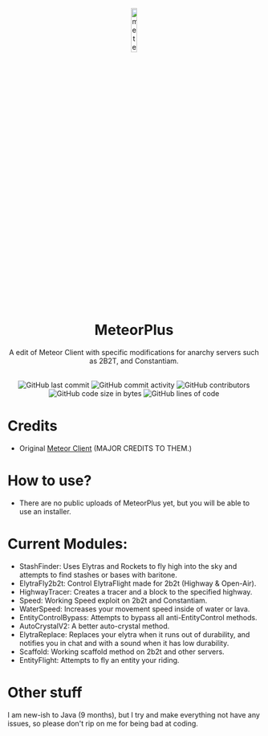<p align="center">
<img src="https://meteorclient.com/icon.png" alt="meteor-client-logo" width="15%"/>
</p>

<h1 align="center">MeteorPlus</h1>
<p align="center">A edit of Meteor Client with specific modifications for anarchy servers such as 2B2T, and Constantiam.</p>

<div align="center">
    <br>
    <img src="https://img.shields.io/github/last-commit/auxnos/MeteorPlus" alt="GitHub last commit"/>
    <img src="https://img.shields.io/github/commit-activity/w/auxnos/MeteorPlus" alt="GitHub commit activity"/>
    <img src="https://img.shields.io/github/contributors/auxnos/MeteorPlus" alt="GitHub contributors"/>
    <br>
    <img src="https://img.shields.io/github/languages/code-size/auxnos/MeteorPlus" alt="GitHub code size in bytes"/>
    <img src="https://tokei.rs/b1/github/auxnos/MeteorPlus" alt="GitHub lines of code"/>
</div>

# Credits
- Original [Meteor Client](https://github.com/MeteorDevelopment/meteor-client/) (MAJOR CREDITS TO THEM.)


# How to use?
- There are no public uploads of MeteorPlus yet, but you will be able to use an installer.

# Current Modules:
- StashFinder: Uses Elytras and Rockets to fly high into the sky and attempts to find stashes or bases with baritone.
- ElytraFly2b2t: Control ElytraFlight made for 2b2t (Highway & Open-Air).
- HighwayTracer: Creates a tracer and a block to the specified highway.
- Speed: Working Speed exploit on 2b2t and Constantiam.
- WaterSpeed: Increases your movement speed inside of water or lava.
- EntityControlBypass: Attempts to bypass all anti-EntityControl methods.
- AutoCrystalV2: A better auto-crystal method.
- ElytraReplace: Replaces your elytra when it runs out of durability, and notifies you in chat and with a sound when it has low durability.
- Scaffold: Working scaffold method on 2b2t and other servers.
- EntityFlight: Attempts to fly an entity your riding.

# Other stuff
I am new-ish to Java (9 months), but I try and make everything not have any issues, so please don't rip on me for being bad at coding.
